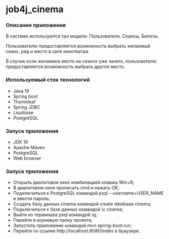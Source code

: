 # job4j_cinema

### Описание приложения
В системе используются три модели: Пользователи, Сеансы, Билеты.

Пользователю предоставляется возможность выбрать желаемый сеанс, ряд и место в зале кинотеатра.

В случае если желаемое место на сеансе уже занято, пользователю предоставляется возможность выбрать другое место.

### Используемый стек технологий
- Java 19
- Spring boot 
- Thymeleaf
- Spring JDBC 
- Liquibase 
- PostgreSQL 

### Запуск приложения
- JDK 19
- Apache Maven
- PostgreSQL 
- Web browser
### Запуск приложения
- Открыть диалоговое окно комбинацией клавиш Win+R;
- В диалоговом окне прописать cmd и нажать OK;
- Подключиться к PostgreSQL командой psql --username=USER_NAME и ввести пароль;
- Создать базу данных cinema командой create database cinema;
- Подключиться к базе данных командой \c cinema;
- Выйти из терминала psql командой \q;
- Перейти в корневую папку проекта;
- Запустить приложение командой mvn spring-boot:run;
- Перейти по ссылке http://localhost:8080/index в браузере.